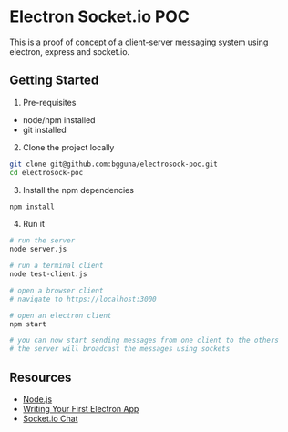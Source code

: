 # Electron Socket.io POC

This is a proof of concept of a client-server messaging system using electron, express and socket.io.

## Getting Started

1. Pre-requisites
* node/npm installed
* git installed

2. Clone the project locally
```bash
git clone git@github.com:bgguna/electrosock-poc.git
cd electrosock-poc
```

3. Install the npm dependencies
```bash
npm install
```

4. Run it
```bash
# run the server
node server.js

# run a terminal client
node test-client.js

# open a browser client
# navigate to https://localhost:3000

# open an electron client
npm start

# you can now start sending messages from one client to the others
# the server will broadcast the messages using sockets
```

## Resources
* [Node.js](https://nodejs.org/)
* [Writing Your First Electron App](https://electronjs.org/docs/tutorial/first-app)
* [Socket.io Chat](https://socket.io/get-started/chat)